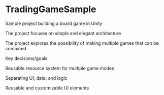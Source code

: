 # TradingGameSample
Sample project building a board game in Unity

The project focuses on simple and elegant architecture

The project explores the possibility of making
multiple games that can be combined.

Key decisions/goals:

Reusable resource system for multiple game modes

Separating UI, data, and logic

Reusable and customizable UI elements
